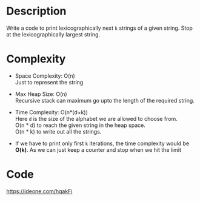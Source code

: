 # Description
Write a code to print lexicographically next `k` strings of a given string.
Stop at the lexicographically largest string.

# Complexity

- Space Complexity: O(n)  
Just to represent the string

- Max Heap Size: O(n)  
Recursive stack can maximum go upto the length of the required string.

- Time Complexity: O(n*(d+k))  
Here `d` is the size of the alphabet we are allowed to choose from.  
O(n * d) to reach the given string in the heap space.  
O(n * k) to write out all the strings.

- If we have to print only first `k` iterations, the time complexity would be **O(k)**. As we can just keep a counter and stop when we hit the limit


# Code
https://ideone.com/hqakFi
